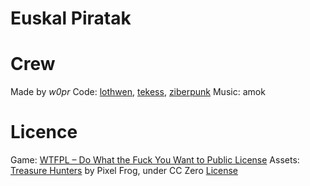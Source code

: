 # Euskal Piratak

# Crew
Made by *w0pr*
Code: [lothwen](https://github.com/lothwen), [tekess](https://github.com/smeruelo), [ziberpunk](https://github.com/abeaumont)
Music: amok

# Licence
Game: [WTFPL – Do What the Fuck You Want to Public License](http://www.wtfpl.net/)
Assets: [Treasure Hunters](https://pixelfrog-assets.itch.io/treasure-hunters) by Pixel Frog, under CC Zero [License](http://creativecommons.org/publicdomain/zero/1.0/)
